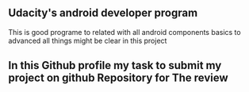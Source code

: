 ## Udacity's android developer program 
This is good programe to related with all android components basics to advanced all things might be clear in this project




## In this Github profile my task to submit my project on github Repository for The review 

